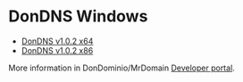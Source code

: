 # DonDNS Windows

- [DonDNS v1.0.2 x64](https://raw.githubusercontent.com/dondominio/dondns-win/master/installers/DonDNS%20Setup.msi)
- [DonDNS v1.0.2 x86](https://raw.githubusercontent.com/dondominio/dondns-win/master/installers/DonDNS%20Setup%20x86.msi)

More information in DonDominio/MrDomain [Developer portal](https://dev.dondominio.com/dondns/docs/windows/).
